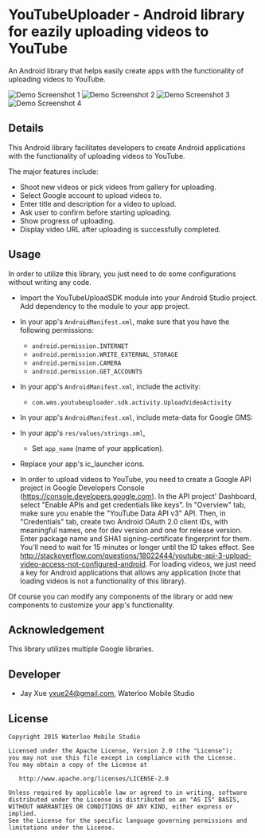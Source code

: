 # YouTubeUploader - Android library for eazily uploading videos to YouTube

An Android library that helps easily create apps with the functionality of uploading videos to YouTube.

![Demo Screenshot 1](https://github.com/jayxue/YouTubeUploader/blob/master/YouTubeUploaderSDK/src/main/res/raw/screenshot_1.png)
![Demo Screenshot 2](https://github.com/jayxue/YouTubeUploader/blob/master/YouTubeUploaderSDK/src/main/res/raw/screenshot_2.png)
![Demo Screenshot 3](https://github.com/jayxue/YouTubeUploader/blob/master/YouTubeUploaderSDK/src/main/res/raw/screenshot_3.png)
![Demo Screenshot 4](https://github.com/jayxue/YouTubeUploader/blob/master/YouTubeUploaderSDK/src/main/res/raw/screenshot_4.png)

Details
-------
This Android library facilitates developers to create Android applications with the functionality of uploading videos to YouTube.

The major features include:
* Shoot new videos or pick videos from gallery for uploading.
* Select Google account to upload videos to.
* Enter title and description for a video to upload.
* Ask user to confirm before starting uploading.
* Show progress of uploading.
* Display video URL after uploading is successfully completed.

Usage
-----

In order to utilize this library, you just need to do some configurations without writing any code.
* Import the YouTubeUploadSDK module into your Android Studio project. Add dependency to the module to your app project.
* In your app's ```AndroidManifest.xml```, make sure that you have the following permissions:
  * ```android.permission.INTERNET```
  * ```android.permission.WRITE_EXTERNAL_STORAGE```
  * ```android.permission.CAMERA```
  * ```android.permission.GET_ACCOUNTS```
* In your app's ```AndroidManifest.xml```, include the activity:
  * ```com.wms.youtubeuploader.sdk.activity.UploadVideoActivity```
* In your app's ```AndroidManifest.xml```, include meta-data for Google GMS:
		<meta-data
			android:name="com.google.android.gms.version"
			android:value="@integer/google_play_services_version" />

* In your app's ```res/values/strings.xml```,
  * Set ```app_name``` (name of your application).
* Replace your app's ic_launcher icons.
* In order to upload videos to YouTube, you need to create a Google API project in Google Developers Console (https://console.developers.google.com). In the API project' Dashboard, select "Enable APIs and get credentials like keys".
  In "Overview" tab, make sure you enable the "YouTube Data API v3" API. Then, in "Credentials" tab, create two Android OAuth 2.0 client IDs, with meaningful names, one for dev version and one for release version. Enter package name and SHA1 signing-certificate fingerprint for them.
  You'll need to wait for 15 minutes or longer until the ID takes effect. See http://stackoverflow.com/questions/18022444/youtube-api-3-upload-video-access-not-configured-android.
  For loading videos, we just need a key for Android applications that allows any application (note that loading videos is not a functionality of this library).
 
Of course you can modify any components of the library or add new components to customize your app's functionality.

Acknowledgement
---------------

This library utilizes multiple Google libraries.

Developer
---------
* Jay Xue <yxue24@gmail.com>, Waterloo Mobile Studio

License
-------

    Copyright 2015 Waterloo Mobile Studio

    Licensed under the Apache License, Version 2.0 (the "License");
    you may not use this file except in compliance with the License.
    You may obtain a copy of the License at

       http://www.apache.org/licenses/LICENSE-2.0

    Unless required by applicable law or agreed to in writing, software
    distributed under the License is distributed on an "AS IS" BASIS,
    WITHOUT WARRANTIES OR CONDITIONS OF ANY KIND, either express or implied.
    See the License for the specific language governing permissions and
    limitations under the License.
